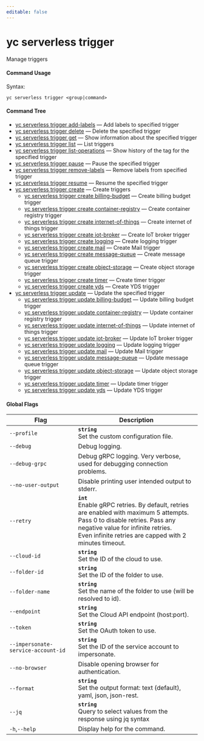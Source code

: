 ```yaml
---
editable: false
---
```


# yc serverless trigger

Manage triggers

#### Command Usage

Syntax: 

`yc serverless trigger <group|command>`

#### Command Tree

- [yc serverless trigger add-labels](add-labels.md) — Add labels to specified trigger
- [yc serverless trigger delete](delete.md) — Delete the specified trigger
- [yc serverless trigger get](get.md) — Show information about the specified trigger
- [yc serverless trigger list](list.md) — List triggers
- [yc serverless trigger list-operations](list-operations.md) — Show history of the tag for the specified trigger
- [yc serverless trigger pause](pause.md) — Pause the specified trigger
- [yc serverless trigger remove-labels](remove-labels.md) — Remove labels from specified trigger
- [yc serverless trigger resume](resume.md) — Resume the specified trigger
- [yc serverless trigger create](create/index.md) — Create triggers
	- [yc serverless trigger create billing-budget](create/billing-budget.md) — Create billing budget trigger
	- [yc serverless trigger create container-registry](create/container-registry.md) — Create container registry trigger
	- [yc serverless trigger create internet-of-things](create/internet-of-things.md) — Create internet of things trigger
	- [yc serverless trigger create iot-broker](create/iot-broker.md) — Create IoT broker trigger
	- [yc serverless trigger create logging](create/logging.md) — Create logging trigger
	- [yc serverless trigger create mail](create/mail.md) — Create Mail trigger
	- [yc serverless trigger create message-queue](create/message-queue.md) — Create message queue trigger
	- [yc serverless trigger create object-storage](create/object-storage.md) — Create object storage trigger
	- [yc serverless trigger create timer](create/timer.md) — Create timer trigger
	- [yc serverless trigger create yds](create/yds.md) — Create YDS trigger
- [yc serverless trigger update](update/index.md) — Update the specified trigger
	- [yc serverless trigger update billing-budget](update/billing-budget.md) — Update billing budget trigger
	- [yc serverless trigger update container-registry](update/container-registry.md) — Update container registry trigger
	- [yc serverless trigger update internet-of-things](update/internet-of-things.md) — Update internet of things trigger
	- [yc serverless trigger update iot-broker](update/iot-broker.md) — Update IoT broker trigger
	- [yc serverless trigger update logging](update/logging.md) — Update logging trigger
	- [yc serverless trigger update mail](update/mail.md) — Update Mail trigger
	- [yc serverless trigger update message-queue](update/message-queue.md) — Update message queue trigger
	- [yc serverless trigger update object-storage](update/object-storage.md) — Update object storage trigger
	- [yc serverless trigger update timer](update/timer.md) — Update timer trigger
	- [yc serverless trigger update yds](update/yds.md) — Update YDS trigger

#### Global Flags

| Flag | Description |
|----|----|
|`--profile`|<b>`string`</b><br/>Set the custom configuration file.|
|`--debug`|Debug logging.|
|`--debug-grpc`|Debug gRPC logging. Very verbose, used for debugging connection problems.|
|`--no-user-output`|Disable printing user intended output to stderr.|
|`--retry`|<b>`int`</b><br/>Enable gRPC retries. By default, retries are enabled with maximum 5 attempts.<br/>Pass 0 to disable retries. Pass any negative value for infinite retries.<br/>Even infinite retries are capped with 2 minutes timeout.|
|`--cloud-id`|<b>`string`</b><br/>Set the ID of the cloud to use.|
|`--folder-id`|<b>`string`</b><br/>Set the ID of the folder to use.|
|`--folder-name`|<b>`string`</b><br/>Set the name of the folder to use (will be resolved to id).|
|`--endpoint`|<b>`string`</b><br/>Set the Cloud API endpoint (host:port).|
|`--token`|<b>`string`</b><br/>Set the OAuth token to use.|
|`--impersonate-service-account-id`|<b>`string`</b><br/>Set the ID of the service account to impersonate.|
|`--no-browser`|Disable opening browser for authentication.|
|`--format`|<b>`string`</b><br/>Set the output format: text (default), yaml, json, json-rest.|
|`--jq`|<b>`string`</b><br/>Query to select values from the response using jq syntax|
|`-h`,`--help`|Display help for the command.|

